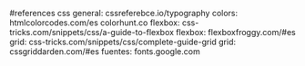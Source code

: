 #references
css general: cssreferebce.io/typography
colors: htmlcolorcodes.com/es
        colorhunt.co
flexbox: css-tricks.com/snippets/css/a-guide-to-flexbox
flexbox: flexboxfroggy.com/#es
grid: css-tricks.com/snippets/css/complete-guide-grid
grid: cssgriddarden.com/#es
fuentes: fonts.google.com
